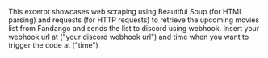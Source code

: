 This excerpt showcases web scraping using Beautiful Soup (for HTML parsing) and requests (for HTTP requests) to retrieve the upcoming movies list from Fandango and sends the list to discord using webhook.
Insert your webhook url at ("your discord webhook url") and time when you want to trigger the code at ("time")
